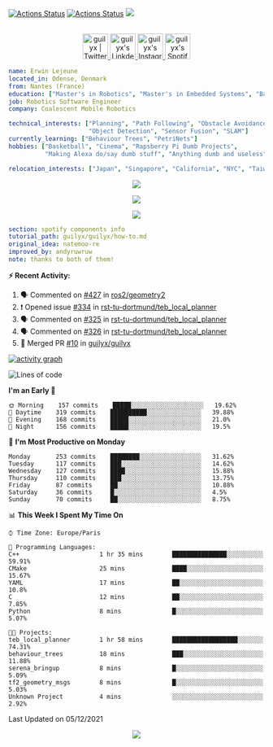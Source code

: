 [![Actions Status](https://github.com/guilyx/guilyx/workflows/wakatime-stats/badge.svg)](https://github.com/guilyx/guilyx/actions)
[![Actions Status](https://github.com/guilyx/guilyx/workflows/update-gh-activity/badge.svg)](https://github.com/guilyx/guilyx/actions)
![](https://visitor-badge.glitch.me/badge?page_id=guilyx.guilyx)

<p align="center">
<br/>
<a href="https://twitter.com/spida_rwin">
  <img alt="guilyx | Twitter" width="50px" src="https://user-images.githubusercontent.com/43545812/144034996-602b144a-16e1-41cc-99e7-c6040b20dcaf.png"/>
</a>
<a href="https://www.linkedin.com/in/erwinlejeune-lkn">
  <img alt="guilyx's LinkdeIN" width="50px" src="https://user-images.githubusercontent.com/43545812/144035037-0f415fc7-9f96-4517-a370-ccc6e78a714b.png" />
</a>
<a href="https://www.instagram.com/spid_erwin">
  <img alt="guilyx's Instagram" width="50px" src="https://user-images.githubusercontent.com/43545812/144035088-0dfb165f-8fe0-4d13-896c-876c29d2b128.png" />
</a>
<a href="https://open.spotify.com/user/11147618695?si=zZFn6uAGRLyoU02lsG50GA">
  <img alt="guilyx's Spotify" width="50px" src="https://user-images.githubusercontent.com/43545812/144035120-1ad5169b-91c7-4078-bef9-6a82c733f373.png" />
</a>
</p>

```yaml
name: Erwin Lejeune
located_in: Odense, Denmark
from: Nantes (France)
education: ["Master's in Robotics", "Master's in Embedded Systems", "Bachelor's in Electronics"]
job: Robotics Software Engineer
company: Coalescent Mobile Robotics

technical_interests: ["Planning", "Path Following", "Obstacle Avoidance", 
                      "Object Detection", "Sensor Fusion", "SLAM"]
currently_learning: ["Behaviour Trees", "PetriNets"]
hobbies: ["Basketball", "Cinema", "Rapsberry Pi Dumb Projects",
          "Making Alexa do/say dumb stuff", "Anything dumb and useless"]

relocation_interests: ["Japan", "Singapore", "California", "NYC", "Taiwan"]
```

<p align="center">
  <img alig src="https://github-profile-trophy.vercel.app/?username=guilyx&column=6&rank=SSS,SS,S,AAA,AA,A,B,C" />
</p>


<p align="center">
  <a href="https://guilyx.vercel.app/api/now-playing?open">
    <!-- Music bars move to the beat and are colored based on the track's happiness, danceability and energy! -->
    <img src="https://guilyx.vercel.app/api/now-playing">
  </a>
</p>

<p align="center">
  <img src="https://guilyx.vercel.app/api/top-played">
</p>
 
```yaml
section: spotify components info
tutorial_path: guilyx/guilyx/how-to.md
original_idea: natemoo-re
improved_by: andyruwruw
note: thanks to both of them!
```


**:zap: Recent Activity:**

<!--START_SECTION:activity-->
1. 🗣 Commented on [#427](https://github.com/ros2/geometry2/issues/427) in [ros2/geometry2](https://github.com/ros2/geometry2)
2. ❗️ Opened issue [#334](https://github.com/rst-tu-dortmund/teb_local_planner/issues/334) in [rst-tu-dortmund/teb_local_planner](https://github.com/rst-tu-dortmund/teb_local_planner)
3. 🗣 Commented on [#325](https://github.com/rst-tu-dortmund/teb_local_planner/issues/325) in [rst-tu-dortmund/teb_local_planner](https://github.com/rst-tu-dortmund/teb_local_planner)
4. 🗣 Commented on [#326](https://github.com/rst-tu-dortmund/teb_local_planner/issues/326) in [rst-tu-dortmund/teb_local_planner](https://github.com/rst-tu-dortmund/teb_local_planner)
5. 🎉 Merged PR [#10](https://github.com/guilyx/guilyx/pull/10) in [guilyx/guilyx](https://github.com/guilyx/guilyx)
<!--END_SECTION:activity-->

[![activity graph](https://activity-graph.herokuapp.com/graph?username=guilyx&custom_title=Erwin's%20activity%20graph&theme=github-light&hide_border=true)](https://github.com/ashutosh00710/github-readme-activity-graph)

<!--START_SECTION:waka-->
![Lines of code](https://img.shields.io/badge/From%20Hello%20World%20I%27ve%20Written-294749%20lines%20of%20code-blue)

**I'm an Early 🐤** 

```text
🌞 Morning    157 commits    █████░░░░░░░░░░░░░░░░░░░░   19.62% 
🌆 Daytime    319 commits    ██████████░░░░░░░░░░░░░░░   39.88% 
🌃 Evening    168 commits    █████░░░░░░░░░░░░░░░░░░░░   21.0% 
🌙 Night      156 commits    █████░░░░░░░░░░░░░░░░░░░░   19.5%

```
📅 **I'm Most Productive on Monday** 

```text
Monday       253 commits    ████████░░░░░░░░░░░░░░░░░   31.62% 
Tuesday      117 commits    ███░░░░░░░░░░░░░░░░░░░░░░   14.62% 
Wednesday    127 commits    ████░░░░░░░░░░░░░░░░░░░░░   15.88% 
Thursday     110 commits    ███░░░░░░░░░░░░░░░░░░░░░░   13.75% 
Friday       87 commits     ██░░░░░░░░░░░░░░░░░░░░░░░   10.88% 
Saturday     36 commits     █░░░░░░░░░░░░░░░░░░░░░░░░   4.5% 
Sunday       70 commits     ██░░░░░░░░░░░░░░░░░░░░░░░   8.75%

```


📊 **This Week I Spent My Time On** 

```text
⌚︎ Time Zone: Europe/Paris

💬 Programming Languages: 
C++                      1 hr 35 mins        ███████████████░░░░░░░░░░   59.91% 
CMake                    25 mins             ████░░░░░░░░░░░░░░░░░░░░░   15.67% 
YAML                     17 mins             ██░░░░░░░░░░░░░░░░░░░░░░░   10.8% 
C                        12 mins             ██░░░░░░░░░░░░░░░░░░░░░░░   7.85% 
Python                   8 mins              █░░░░░░░░░░░░░░░░░░░░░░░░   5.07%

🐱‍💻 Projects: 
teb_local_planner        1 hr 58 mins        ██████████████████░░░░░░░   74.31% 
behaviour_trees          18 mins             ███░░░░░░░░░░░░░░░░░░░░░░   11.88% 
serena_bringup           8 mins              █░░░░░░░░░░░░░░░░░░░░░░░░   5.09% 
tf2_geometry_msgs        8 mins              █░░░░░░░░░░░░░░░░░░░░░░░░   5.03% 
Unknown Project          4 mins              ░░░░░░░░░░░░░░░░░░░░░░░░░   2.92%

```


 Last Updated on 05/12/2021
<!--END_SECTION:waka-->

<p align="center">
  <img src="https://capsule-render.vercel.app/api?type=waving&color=gradient&height=60&section=footer"/>
</p>
